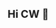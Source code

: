 ## Hi CW 👋

<!--

** Compelling Works Ltd. **

🙋‍♀️ Compelling Works Ltd. is a digital health consultancy firm, promoting health and wellbeing through practical digital solutions. At Compelling Works, we believe in Value Addition through the execution of works that are compelling.
🌈 Contribution guidelines - how can the community get involved?
👩‍💻 Useful resources - where can the community find your docs? Is there anything else the community should know?
🍿 Fun facts - what does your team eat for breakfast?
🧙 Remember, you can do mighty things with the power of [Markdown](https://docs.github.com/github/writing-on-github/getting-started-with-writing-and-formatting-on-github/basic-writing-and-formatting-syntax)
-->
